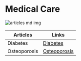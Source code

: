 # Medical Care

![articles md img](https://previews.123rf.com/images/giggsy25/giggsy251711/giggsy25171100134/89624948-smart-doctor-with-a-stethoscope-on-blurred-hospital-background-and-medical-icon-in-hexagonal-shaped-.jpg)




Articles      | Links
------------- | -------------
Diabetes      | [Diabetes](https://doaa-1996.github.io/test1/article1)  
| Osteoporosis| [Osteoporosis](https://doaa-1996.github.io/test1/article2)  

